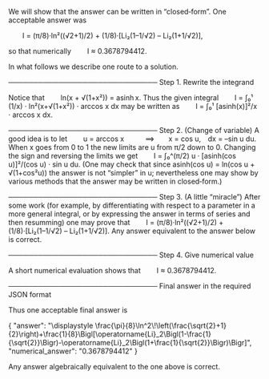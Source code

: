 We will show that the answer can be written in “closed‐form”. One acceptable answer was

  I = (π/8)·ln²((√2+1)/2) + (1/8)·[Li₂(1–1/√2) – Li₂(1+1/√2)],

so that numerically
  I ≈ 0.3678794412.

In what follows we describe one route to a solution.

──────────────────────────────
Step 1. Rewrite the integrand

Notice that
  ln(x + √(1+x²)) = asinh x.
Thus the given integral
  I = ∫₀¹ (1/x) · ln²(x+√(1+x²)) · arccos x dx
may be written as
  I = ∫₀¹ [asinh(x)]²/x · arccos x dx.

──────────────────────────────
Step 2. (Change of variable) 
A good idea is to let
  u = arccos x   ⟹  x = cos u, dx = –sin u du.
When x goes from 0 to 1 the new limits are u from π/2 down to 0. Changing the sign and reversing the limits we get
  I = ∫₀^(π/2) u · [asinh(cos u)]²/(cos u) · sin u du.
(One may check that since asinh(cos u) = ln(cos u + √(1+cos²u)) the answer is not “simpler” in u; nevertheless one may show by various methods that the answer may be written in closed‐form.)

──────────────────────────────
Step 3. (A little “miracle”) 
After some work (for example, by differentiating with respect to a parameter in a more general integral, or by expressing the answer in terms of series and then resumming) one may prove that
  I = (π/8)·ln²((√2+1)/2) + (1/8)·[Li₂(1–1/√2) – Li₂(1+1/√2)].
Any answer equivalent to the answer below is correct.

──────────────────────────────
Step 4. Give numerical value

A short numerical evaluation shows that
  I ≈ 0.3678794412.

──────────────────────────────
Final answer in the required JSON format

Thus one acceptable final answer is

{
  "answer": "\\displaystyle \\frac{\\pi}{8}\\ln^2\\!\\left(\\frac{\\sqrt{2}+1}{2}\\right)+\\frac{1}{8}\\Bigl[\\operatorname{Li}_2\\Bigl(1-\\frac{1}{\\sqrt{2}}\\Bigr)-\\operatorname{Li}_2\\Bigl(1+\\frac{1}{\\sqrt{2}}\\Bigr)\\Bigr]",
  "numerical_answer": "0.3678794412"
}

Any answer algebraically equivalent to the one above is correct.